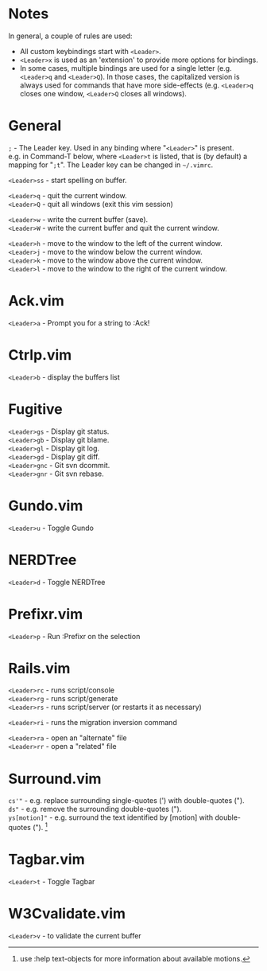 Notes
=====
In general, a couple of rules are used:

* All custom keybindings start with `<Leader>`.
* `<Leader>x` is used as an 'extension' to provide more options for bindings.
* In some cases, multiple bindings are used for a single letter (e.g. `<Leader>q` and `<Leader>Q`). In those cases, the capitalized version is always used for commands that have more side-effects (e.g. `<Leader>q` closes one window, `<Leader>Q` closes all windows).

General
=======
`;` - The Leader key. Used in any binding where "`<Leader>`" is present.  
    e.g. in Command-T below, where `<Leader>t` is listed, that is (by default) a mapping for "`;t`". The Leader key can be changed in `~/.vimrc`.

`<Leader>ss` - start spelling on buffer.  

`<Leader>q` - quit the current window.  
`<Leader>Q` - quit all windows (exit this vim session)

`<Leader>w` - write the current buffer (save).  
`<Leader>W` - write the current buffer and quit the current window.

`<Leader>h` - move to the window to the left of the current window.  
`<Leader>j` - move to the window below the current window.  
`<Leader>k` - move to the window above the current window.  
`<Leader>l` - move to the window to the right of the current window.

Ack.vim
=======
`<Leader>a` - Prompt you for a string to :Ack!  

Ctrlp.vim
=========
`<Leader>b` - display the buffers list  

Fugitive
========
`<Leader>gs`  - Display git status.  
`<Leader>gb`  - Display git blame.  
`<Leader>gl`  - Display git log.  
`<Leader>gd`  - Display git diff.  
`<Leader>gnc` - Git svn dcommit.  
`<Leader>gnr` - Git svn rebase.

Gundo.vim
=========
`<Leader>u` - Toggle Gundo  

NERDTree
========
`<Leader>d` - Toggle NERDTree  

Prefixr.vim
===========
`<Leader>p` - Run :Prefixr on the selection  

Rails.vim
=========
`<Leader>rc` - runs script/console  
`<Leader>rg` - runs script/generate  
`<Leader>rs` - runs script/server (or restarts it as necessary)  

`<Leader>ri` - runs the migration inversion command  

`<Leader>ra` - open an "alternate" file  
`<Leader>rr` - open a "related" file  

Surround.vim
============
`cs'"`        - e.g. replace surrounding single-quotes (') with double-quotes (").  
`ds"`         - e.g. remove the surrounding double-quotes (").  
`ys[motion]"` - e.g. surround the text identified by [motion] with double-quotes ("). [^motionhelp]

Tagbar.vim
===========
`<Leader>t` - Toggle Tagbar  

W3Cvalidate.vim
===============
`<Leader>v` - to validate the current buffer  

[^motionhelp]: use :help text-objects for more information about available motions.
